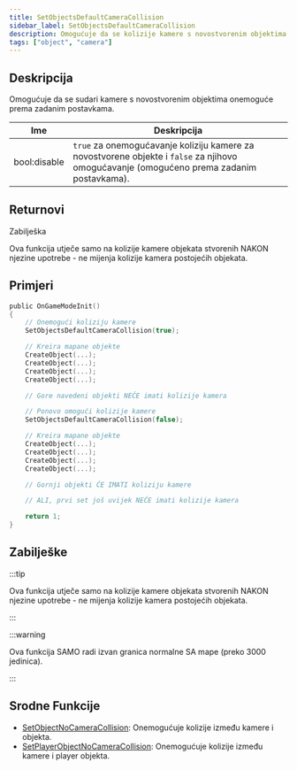 ```yaml
---
title: SetObjectsDefaultCameraCollision
sidebar_label: SetObjectsDefaultCameraCollision
description: Omogućuje da se kolizije kamere s novostvorenim objektima onemoguće prema zadanim postavkama.
tags: ["object", "camera"]
---
```


<VersionWarn version='omp v1.1.0.2612' />

## Deskripcija

Omogućuje da se sudari kamere s novostvorenim objektima onemoguće prema zadanim postavkama.

| Ime          | Deskripcija                                                                                                                              |
|--------------|------------------------------------------------------------------------------------------------------------------------------------------|
| bool:disable | `true` za onemogućavanje koliziju kamere za novostvorene objekte i `false` za njihovo omogućavanje (omogućeno prema zadanim postavkama). |

## Returnovi

Zabilješka

Ova funkcija utječe samo na kolizije kamere objekata stvorenih NAKON njezine upotrebe - ne mijenja kolizije kamera postojećih objekata.

## Primjeri

```c
public OnGameModeInit()
{
    // Onemogući koliziju kamere
    SetObjectsDefaultCameraCollision(true);

    // Kreira mapane objekte
    CreateObject(...);
    CreateObject(...);
    CreateObject(...);
    CreateObject(...);

    // Gore navedeni objekti NEĆE imati kolizije kamera

    // Ponovo omogući kolizije kamere
    SetObjectsDefaultCameraCollision(false);

    // Kreira mapane objekte
    CreateObject(...);
    CreateObject(...);
    CreateObject(...);
    CreateObject(...);

    // Gornji objekti ĆE IMATI koliziju kamere

    // ALI, prvi set još uvijek NEĆE imati kolizije kamera

    return 1;
}
```

## Zabilješke

:::tip

Ova funkcija utječe samo na kolizije kamere objekata stvorenih NAKON njezine upotrebe - ne mijenja kolizije kamera postojećih objekata.

:::

:::warning

Ova funkcija SAMO radi izvan granica normalne SA mape (preko 3000 jedinica).

:::

## Srodne Funkcije

- [SetObjectNoCameraCollision](SetObjectNoCameraCollision): Onemogućuje kolizije između kamere i objekta.
- [SetPlayerObjectNoCameraCollision](SetPlayerObjectNoCameraCollision): Onemogućuje kolizije između kamere i player objekta.
